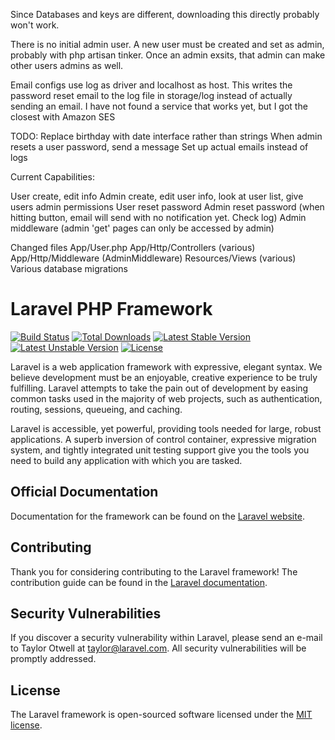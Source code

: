 Since Databases and keys are different, downloading this directly probably won't work.

There is no initial admin user. A new user must be created and set as admin, probably with php artisan tinker. Once an admin exsits, that admin can make other users admins as well.

Email configs use log as driver and localhost as host. This writes the password reset email to the log file in storage/log instead of actually sending an email. I have not found a service that works yet, but I got the closest with Amazon SES

TODO: Replace birthday with date interface rather than strings
When admin resets a user password, send a message
Set up actual emails instead of logs

Current Capabilities:

User create, edit info
Admin create, edit user info, look at user list, give users admin permissions
User reset password
Admin reset password (when hitting button, email will send with no notification yet. Check log)
Admin middleware (admin 'get' pages can only be accessed by admin)

Changed files
App/User.php
App/Http/Controllers (various)
App/Http/Middleware (AdminMiddleware)
Resources/Views (various)
Various database migrations





# Laravel PHP Framework

[![Build Status](https://travis-ci.org/laravel/framework.svg)](https://travis-ci.org/laravel/framework)
[![Total Downloads](https://poser.pugx.org/laravel/framework/d/total.svg)](https://packagist.org/packages/laravel/framework)
[![Latest Stable Version](https://poser.pugx.org/laravel/framework/v/stable.svg)](https://packagist.org/packages/laravel/framework)
[![Latest Unstable Version](https://poser.pugx.org/laravel/framework/v/unstable.svg)](https://packagist.org/packages/laravel/framework)
[![License](https://poser.pugx.org/laravel/framework/license.svg)](https://packagist.org/packages/laravel/framework)

Laravel is a web application framework with expressive, elegant syntax. We believe development must be an enjoyable, creative experience to be truly fulfilling. Laravel attempts to take the pain out of development by easing common tasks used in the majority of web projects, such as authentication, routing, sessions, queueing, and caching.

Laravel is accessible, yet powerful, providing tools needed for large, robust applications. A superb inversion of control container, expressive migration system, and tightly integrated unit testing support give you the tools you need to build any application with which you are tasked.

## Official Documentation

Documentation for the framework can be found on the [Laravel website](http://laravel.com/docs).

## Contributing

Thank you for considering contributing to the Laravel framework! The contribution guide can be found in the [Laravel documentation](http://laravel.com/docs/contributions).

## Security Vulnerabilities

If you discover a security vulnerability within Laravel, please send an e-mail to Taylor Otwell at taylor@laravel.com. All security vulnerabilities will be promptly addressed.

## License

The Laravel framework is open-sourced software licensed under the [MIT license](http://opensource.org/licenses/MIT).
